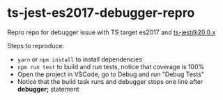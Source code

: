 # ts-jest-es2017-debugger-repro
Repro repo for debugger issue with TS target es2017 and ts-jest@20.0.x

Steps to reproduce:
* ```yarn``` or ```npm install``` to install dependencies
* ```npm run test``` to build and run tests, notice that coverage is 100%
* Open the project in VSCode, go to Debug and run "Debug Tests"
* Notice that the build task runs and debugger stops one line after **debugger;** statement